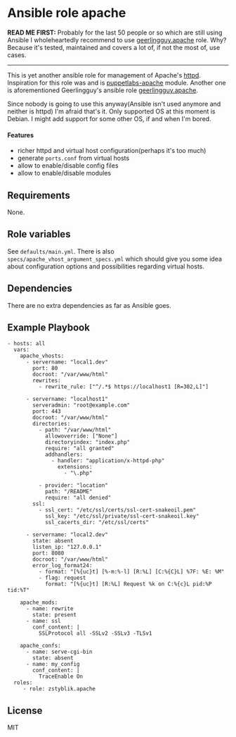 # Ansible role apache

**READ ME FIRST:** Probably for the last 50 people or so which are still using
Ansible I wholeheartedly recommend to use [geerlingguy.apache] role. Why?
Because it's tested, maintained and covers a lot of, if not the most of, use
cases.

---

This is yet another ansible role for management of Apache's [httpd]. Inspiration
for this role was and is [puppetlabs-apache] module. Another one is
aforementioned Geerlingguy's ansible role [geerlingguy.apache].

Since nobody is going to use this anyway(Ansible isn't used anymore and neither
is httpd) I'm afraid that's it. Only supported OS at this moment is Debian.
I might add support for some other OS, if and when I'm bored.

#### Features

* richer httpd and virtual host configuration(perhaps it's too much)
* generate `ports.conf` from virtual hosts
* allow to enable/disable config files
* allow to enable/disable modules

## Requirements

None.

## Role variables

See `defaults/main.yml`. There is also `specs/apache_vhost_argument_specs.yml`
which should give you some idea about configuration options and possibilities
regarding virtual hosts.

## Dependencies

There are no extra dependencies as far as Ansible goes.

## Example Playbook

```
- hosts: all
  vars:
    apache_vhosts:
      - servername: "local1.dev"
        port: 80
        docroot: "/var/www/html"
        rewrites:
          - rewrite_rule: ["^/.*$ https://localhost1 [R=302,L]"]

      - servername: "localhost1"
        serveradmin: "root@example.com"
        port: 443
        docroot: "/var/www/html"
        directories:
          - path: "/var/www/html"
            allowoverride: ["None"]
            directoryindex: "index.php"
            require: "all granted"
            addhandlers:
              - handler: "application/x-httpd-php"
                extensions:
                  - "\.php"

          - provider: "location"
            path: "/README"
            require: "all denied"
        ssl:
          - ssl_cert: "/etc/ssl/certs/ssl-cert-snakeoil.pem"
            ssl_key: "/etc/ssl/private/ssl-cert-snakeoil.key"
            ssl_cacerts_dir: "/etc/ssl/certs"

      - servername: "local2.dev"
        state: absent
        listen_ip: "127.0.0.1"
        port: 8080
        docroot: "/var/www/html"
        error_log_format24:
          - format: "[%{uc}t] [%-m:%-l] [R:%L] [C:%{C}L] %7F: %E: %M"
          - flag: request
            format: "[%{uc}t] [R:%L] Request %k on C:%{c}L pid:%P tid:%T"

    apache_mods:
      - name: rewrite
        state: present
      - name: ssl
        conf_content: |
          SSLProtocol all -SSLv2 -SSLv3 -TLSv1

    apache_confs:
      - name: serve-cgi-bin
        state: absent
      - name: my_config
        conf_content: |
          TraceEnable On
  roles:
     - role: zstyblik.apache
```

## License

MIT

[geerlingguy.apache]: https://github.com/geerlingguy/ansible-role-apache/tree/master
[httpd]: https://httpd.apache.org
[puppetlabs-apache]: https://forge.puppet.com/modules/puppetlabs/apache/readme

